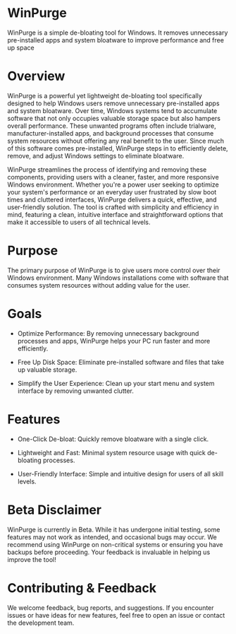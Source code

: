 # WinPurge
WinPurge is a simple de-bloating tool for Windows. It removes unnecessary pre-installed apps and system bloatware to improve performance and free up space

# Overview 
WinPurge is a powerful yet lightweight de-bloating tool specifically designed to help Windows users remove unnecessary pre-installed apps and system bloatware. Over time, Windows systems tend to accumulate software that not only occupies valuable storage space but also hampers overall performance. These unwanted programs often include trialware, manufacturer-installed apps, and background processes that consume system resources without offering any real benefit to the user. Since much of this software comes pre-installed, WinPurge steps in to efficiently delete, remove, and adjust Windows settings to eliminate bloatware.

WinPurge streamlines the process of identifying and removing these components, providing users with a cleaner, faster, and more responsive Windows environment. Whether you're a power user seeking to optimize your system's performance or an everyday user frustrated by slow boot times and cluttered interfaces, WinPurge delivers a quick, effective, and user-friendly solution. The tool is crafted with simplicity and efficiency in mind, featuring a clean, intuitive interface and straightforward options that make it accessible to users of all technical levels.

# Purpose 
The primary purpose of WinPurge is to give users more control over their Windows environment. Many Windows installations come with software that consumes system resources without adding value for the user.

# Goals

* Optimize Performance: By removing unnecessary background processes and apps, WinPurge helps your PC run faster and more efficiently.

* Free Up Disk Space: Eliminate pre-installed software and files that take up valuable storage.

* Simplify the User Experience: Clean up your start menu and system interface by removing unwanted clutter.

# Features

* One-Click De-bloat: Quickly remove bloatware with a single click.

* Lightweight and Fast: Minimal system resource usage with quick de-bloating processes.

* User-Friendly Interface: Simple and intuitive design for users of all skill levels.

# Beta Disclaimer

WinPurge is currently in Beta. While it has undergone initial testing, some features may not work as intended, and occasional bugs may occur. We recommend using WinPurge on non-critical systems or ensuring you have backups before proceeding. Your feedback is invaluable in helping us improve the tool!

# Contributing & Feedback

We welcome feedback, bug reports, and suggestions. If you encounter issues or have ideas for new features, feel free to open an issue or contact the development team.
